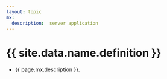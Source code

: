 ```yaml
---
layout: topic
mx:
  description:  server application
---
```


# {{ site.data.name.definition }}
- {{ page.mx.description }}.

